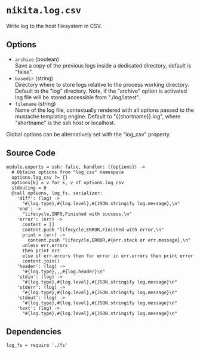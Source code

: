 
# `nikita.log.csv`

Write log to the host filesystem in CSV.

## Options

* `archive` (boolean)   
  Save a copy of the previous logs inside a dedicated directory, default is
  "false".   
* `basedir` (string)    
  Directory where to store logs relative to the process working directory.
  Default to the "log" directory. Note, if the "archive" option is activated
  log file will be stored accessible from "./log/latest".   
* `filename` (string)   
  Name of the log file, contextually rendered with all options passed to
  the mustache templating engine. Default to "{{shortname}}.log", where 
  "shortname" is the ssh host or localhost.   

Global options can be alternatively set with the "log_csv" property.

## Source Code

    module.exports = ssh: false, handler: ({options}) ->
      # Obtains options from "log_csv" namespace
      options.log_csv ?= {}
      options[k] = v for k, v of options.log_csv
      stdouting = 0
      @call options, log_fs, serializer:
        'diff': (log) ->
          "#{log.type},#{log.level},#{JSON.stringify log.message},\n"
        'end': ->
          "lifecycle,INFO,Finished with success,\n"
        'error': (err) ->
          content = []
          content.push "lifecycle,ERROR,Finished with error,\n"
          print = (err) ->
            content.push "lifecycle,ERROR,#{err.stack or err.message},\n"
          unless err.errors
          then print err
          else if err.errors then for error in err.errors then print error
          content.join()
        'header': (log) ->
          "#{log.type},,,#{log.header}\n"
        'stdin': (log) ->
          "#{log.type},#{log.level},#{JSON.stringify log.message}\n"
        'stderr': (log) ->
          "#{log.type},#{log.level},#{JSON.stringify log.message}\n"
        'stdout': (log) ->
          "#{log.type},#{log.level},#{JSON.stringify log.message}\n"
        'text': (log) ->
          "#{log.type},#{log.level},#{JSON.stringify log.message}\n"

## Dependencies

    log_fs = require './fs'
